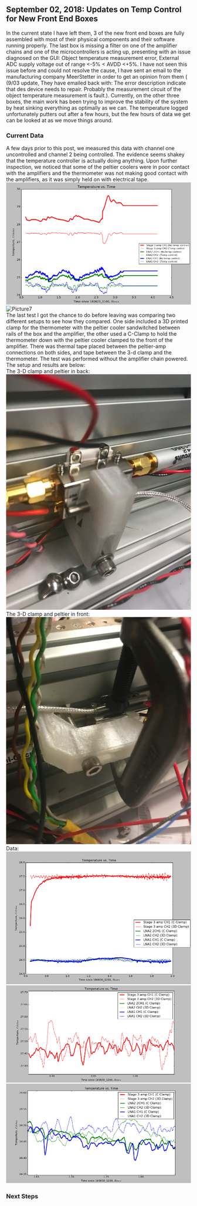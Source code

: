 ## September 02, 2018: Updates on Temp Control for New Front End Boxes 
In the current state I have left them, 3 of the new front end boxes are fully assembled with most of their physical components and their software running properly. The last box is missing a filter on one of the amplifier chains and one of the microcontrollers is acting up, presenting with an issue diagnosed on the GUI: Object temperature measurement error, External ADC supply voltage out of range <-5% < AVDD <+5%. I have not seen this issue before and could not resolve the cause, I have sent an email to the manufacturing company MeerStetter in order to get an opinion from them ( (9/03 update, They have emailed back with: The error description indicate that des device needs to repair. Probably the measurement circuit of the object temperature measurement is fault.). Currently, on the other three boxes, the main work has been trying to improve the stability of the system by heat sinking everything as optimally as we can. The temperature logged unfortunately putters out after a few hours, but the few hours of data we get can be looked at as we move things around.
    
### Current Data 
A few days prior to this post, we measured this data with channel one uncontrolled and channel 2 being controlled. The evidence seems shakey that the temperature controller is actually doing anything. Upon further inspection, we noticed that some of the peltier coolers were in poor contact with the amplifiers and the thermometer was not making good contact with the amplifiers, as it was simply held on with electrical tape.
![Picture6](8_23.png)  
![Picture7](.png)  
The last test I got the chance to do before leaving was comparing two different setups to see how they compared. One side included a 3D printed clamp for the thermometer with the peltier cooler sandwitched between rails of the box and the amplifier, the other used a C-Clamp to hold the thermometer down with the peltier cooler clamped to the front of the amplifier. There was thermal tape placed between the peltier-amp connections on both sides, and tape between the 3-d clamp and the thermometer.  The test was performed without the amplifier chain powered. The setup and results are below:  
The 3-D clamp and peltier in back:  
![Picture](3D.png)   
The 3-D clamp and peltier in front:  
![Picture2](Cclamp.png)  
Data:  
![Picture3](8_30dat.png)
![Picture4](Bigzoom.png)  
![Picture5](smallzoom.png)  


### Next Steps

